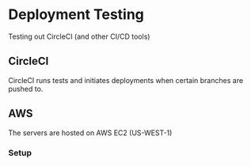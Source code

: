 # Deployment Testing


Testing out CircleCI (and other CI/CD tools)


CircleCI
--------

CircleCI runs tests and initiates deployments when certain branches are pushed
to.


AWS
---

The servers are hosted on AWS EC2 (US-WEST-1)

### Setup


